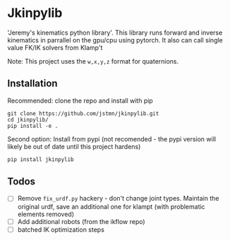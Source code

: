 # Jkinpylib

'Jeremy's kinematics python library'. This library runs forward and inverse kinematics in parrallel on the gpu/cpu using pytorch. It also can call single value FK/IK solvers from Klamp't

Note: This project uses the `w,x,y,z` format for quaternions.

## Installation

Recommended: clone the repo and install with pip
```
git clone https://github.com/jstmn/jkinpylib.git
cd jkinpylib/
pip install -e .
```

Second option: Install from pypi (not recomended - the pypi version will likely be out of date until this project hardens)
``` bash
pip install jkinpylib
```


## Todos
- [ ] Remove `fix_urdf.py` hackery - don't change joint types. Maintain the original urdf, save an additional one for klampt (with problematic elements removed)
- [ ] Add additional robots (from the ikflow repo)
- [ ] batched IK optimization steps